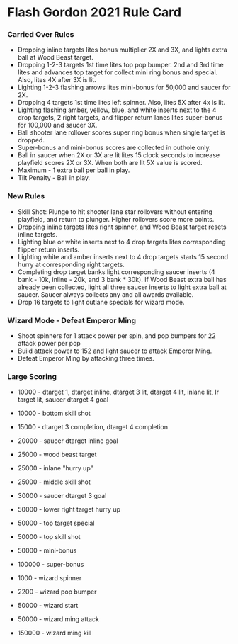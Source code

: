 # Flash Gordon 2021 Rule Card

### Carried Over Rules
* Dropping inline targets lites bonus multiplier 2X and 3X, and lights extra ball at Wood Beast target.
* Dropping 1-2-3 targets 1st time lites top pop bumper. 2nd and 3rd time lites and advances top target for collect mini ring bonus and special. Also, lites 4X after 3X is lit.
* Lighting 1-2-3 flashing arrows lites mini-bonus for 50,000 and saucer for 2X.
* Dropping 4 targets 1st time lites left spinner. Also, lites 5X after 4x is lit.
* Lighting flashing amber, yellow, blue, and white inserts next to the 4 drop targets, 2 right targets, and flipper return lanes lites super-bonus for 100,000 and saucer 3X.
* Ball shooter lane rollover scores super ring bonus when single target is dropped.
* Super-bonus and mini-bonus scores are collected in outhole only.
* Ball in saucer when 2X or 3X are lit lites 15 clock seconds to increase playfield scores 2X or 3X. When both are lit 5X value is scored.
* Maximum - 1 extra ball per ball in play.
* Tilt Penalty - Ball in play.

### New Rules
* Skill Shot: Plunge to hit shooter lane star rollovers without entering playfield, and return to plunger. Higher rollovers score more points.
* Dropping inline targets lites right spinner, and Wood Beast target resets inline targets.
* Lighting blue or white inserts next to 4 drop targets lites corresponding flipper return inserts.
* Lighting white and amber inserts next to 4 drop targets starts 15 second hurry at corresponding right targets.
* Completing drop target banks light corresponding saucer inserts (4 bank - 10k, inline - 20k, and 3 bank * 30k). If Wood Beast extra ball has already been collected, light all three saucer inserts to light extra ball at saucer. Saucer always collects any and all awards available.
* Drop 16 targets to light outlane specials for wizard mode.

### Wizard Mode - Defeat Emperor Ming
* Shoot spinners for 1 attack power per spin, and pop bumpers for 22 attack power per pop
* Build attack power to 152 and light saucer to attack Emperor Ming.
* Defeat Emperor Ming by attacking three times.


### Large Scoring
* 10000 - dtarget 1, dtarget inline, dtarget 3 lit, dtarget 4 lit, inlane lit, lr target lit, saucer dtarget 4 goal
* 10000 - bottom  skill shot
* 15000 - dtarget 3 completion, dtarget 4 completion
* 20000 - saucer dtarget inline goal
* 25000 - wood beast target
* 25000 - inlane "hurry up"
* 25000 - middle skill shot
* 30000 - saucer dtarget 3 goal
* 50000 - lower right target hurry up
* 50000 - top target special
* 50000 - top skill shot
* 50000 - mini-bonus
* 100000 - super-bonus

* 1000 - wizard spinner
* 2200 - wizard pop bumper
* 50000 - wizard start
* 50000 - wizard ming attack
* 150000 - wizard ming kill

